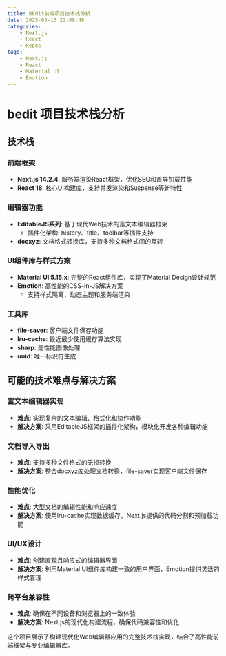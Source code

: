 ```yaml
---
title: BEdit前端项目技术栈分析
date: 2025-03-13 22:08:48
categories:
    - Next.js
    - React
    - Repos
tags:
    - Next.js
    - React
    - Material UI
    - Emotion
---
```


# bedit 项目技术栈分析

## 技术栈

### 前端框架
- **Next.js 14.2.4**: 服务端渲染React框架，优化SEO和首屏加载性能
- **React 18**: 核心UI构建库，支持并发渲染和Suspense等新特性

### 编辑器功能
- **EditableJS系列**: 基于现代Web技术的富文本编辑器框架
  - 插件化架构: history、title、toolbar等插件支持
- **docxyz**: 文档格式转换库，支持多种文档格式间的互转

### UI组件库与样式方案
- **Material UI 5.15.x**: 完整的React组件库，实现了Material Design设计规范
- **Emotion**: 高性能的CSS-in-JS解决方案
  - 支持样式隔离、动态主题和服务端渲染

### 工具库
- **file-saver**: 客户端文件保存功能
- **lru-cache**: 最近最少使用缓存算法实现
- **sharp**: 高性能图像处理
- **uuid**: 唯一标识符生成

## 可能的技术难点与解决方案

### 富文本编辑器实现
- **难点**: 实现复杂的文本编辑、格式化和协作功能
- **解决方案**: 采用EditableJS框架的插件化架构，模块化开发各种编辑功能

### 文档导入导出
- **难点**: 支持多种文件格式的无损转换
- **解决方案**: 整合docxyz库处理文档转换，file-saver实现客户端文件保存

### 性能优化
- **难点**: 大型文档的编辑性能和响应速度
- **解决方案**: 使用lru-cache实现数据缓存，Next.js提供的代码分割和预加载功能

### UI/UX设计
- **难点**: 创建直观且响应式的编辑器界面
- **解决方案**: 利用Material UI组件库构建一致的用户界面，Emotion提供灵活的样式管理

### 跨平台兼容性
- **难点**: 确保在不同设备和浏览器上的一致体验
- **解决方案**: Next.js的现代化构建流程，确保代码兼容性和优化

这个项目展示了构建现代化Web编辑器应用的完整技术栈实现，结合了高性能前端框架与专业编辑器库。